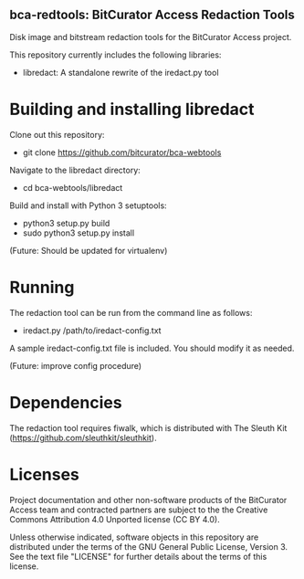 bca-redtools: BitCurator Access Redaction Tools
-----------------------------------------------

Disk image and bitstream redaction tools for the BitCurator Access project.

This repository currently includes the following libraries:

 * libredact: A standalone rewrite of the iredact.py tool

# Building and installing libredact

Clone out this repository:

 * git clone https://github.com/bitcurator/bca-webtools

Navigate to the libredact directory:

 * cd bca-webtools/libredact

Build and install with Python 3 setuptools:

 * python3 setup.py build
 * sudo python3 setup.py install

(Future: Should be updated for virtualenv)

# Running

The redaction tool can be run from the command line as follows:

 * iredact.py /path/to/iredact-config.txt

A sample iredact-config.txt file is included. You should modify it as needed.

(Future: improve config procedure)

# Dependencies

The redaction tool requires fiwalk, which is distributed with The Sleuth Kit (https://github.com/sleuthkit/sleuthkit).

# Licenses

Project documentation and other non-software products of the BitCurator Access team and contracted partners are subject to the the Creative Commons Attribution 4.0 Unported license (CC BY 4.0).

Unless otherwise indicated, software objects in this repository are distributed under the terms of the GNU General Public License, Version 3. See the text file "LICENSE" for further details about the terms of this license.
